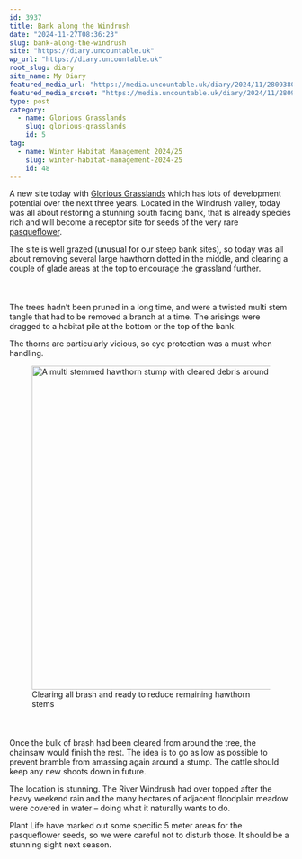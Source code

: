 ```yaml
---
id: 3937
title: Bank along the Windrush
date: "2024-11-27T08:36:23"
slug: bank-along-the-windrush
site: "https://diary.uncountable.uk"
wp_url: "https://diary.uncountable.uk"
root_slug: diary
site_name: My Diary
featured_media_url: "https://media.uncountable.uk/diary/2024/11/28093800/IMG20241127143923.webp"
featured_media_srcset: "https://media.uncountable.uk/diary/2024/11/28093800/IMG20241127143923-300x169.webp 300w, https://media.uncountable.uk/diary/2024/11/28093800/IMG20241127143923-1024x576.webp 1024w, https://media.uncountable.uk/diary/2024/11/28093800/IMG20241127143923-150x150.webp 150w, https://media.uncountable.uk/diary/2024/11/28093800/IMG20241127143923-640x360.webp 640w, https://media.uncountable.uk/diary/2024/11/28093800/IMG20241127143923.webp 2000w"
type: post
category:
  - name: Glorious Grasslands
    slug: glorious-grasslands
    id: 5
tag:
  - name: Winter Habitat Management 2024/25
    slug: winter-habitat-management-2024-25
    id: 48
---
```



<p>A new site today with <a href="https://www.cotswolds-nl.org.uk/looking-after/our-grasslands-projects/glorious-cotswolds-grasslands/">Glorious Grasslands</a> which has lots of development potential over the next three years.  Located in the Windrush valley, today was all about restoring a stunning south facing bank, that is already species rich and will become a receptor site for seeds of the very rare <a href="https://www.wildlifetrusts.org/wildlife-explorer/wildflowers/pasqueflower">pasqueflower</a>.</p>



<p>The site is well grazed (unusual for our steep bank sites), so today was all about removing several large hawthorn dotted in the middle, and clearing a couple of glade areas at the top to encourage the grassland further.</p>


<style>.kb-row-layout-id3937_74ecd4-ae > .kt-row-column-wrap{align-content:start;}:where(.kb-row-layout-id3937_74ecd4-ae > .kt-row-column-wrap) > .wp-block-kadence-column{justify-content:start;}.kb-row-layout-id3937_74ecd4-ae > .kt-row-column-wrap{column-gap:var(--global-kb-gap-md, 2rem);row-gap:var(--global-kb-gap-md, 2rem);padding-top:var(--global-kb-spacing-sm, 1.5rem);padding-bottom:var(--global-kb-spacing-sm, 1.5rem);grid-template-columns:repeat(2, minmax(0, 1fr));}.kb-row-layout-id3937_74ecd4-ae > .kt-row-layout-overlay{opacity:0.30;}@media all and (max-width: 1024px){.kb-row-layout-id3937_74ecd4-ae > .kt-row-column-wrap{grid-template-columns:repeat(2, minmax(0, 1fr));}}@media all and (max-width: 767px){.kb-row-layout-id3937_74ecd4-ae > .kt-row-column-wrap{grid-template-columns:minmax(0, 1fr);}.kb-row-layout-id3937_74ecd4-ae > .kt-row-column-wrap > .wp-block-kadence-column:nth-of-type(1){order:2;}.kb-row-layout-id3937_74ecd4-ae > .kt-row-column-wrap > .wp-block-kadence-column:nth-of-type(2){order:1;}.kb-row-layout-id3937_74ecd4-ae > .kt-row-column-wrap > .wp-block-kadence-column:nth-of-type(3){order:12;}.kb-row-layout-id3937_74ecd4-ae > .kt-row-column-wrap > .wp-block-kadence-column:nth-of-type(4){order:11;}.kb-row-layout-id3937_74ecd4-ae > .kt-row-column-wrap > .wp-block-kadence-column:nth-of-type(5){order:22;}.kb-row-layout-id3937_74ecd4-ae > .kt-row-column-wrap > .wp-block-kadence-column:nth-of-type(6){order:21;}.kb-row-layout-id3937_74ecd4-ae > .kt-row-column-wrap > .wp-block-kadence-column:nth-of-type(7){order:32;}.kb-row-layout-id3937_74ecd4-ae > .kt-row-column-wrap > .wp-block-kadence-column:nth-of-type(8){order:31;}}</style><div class="kb-row-layout-wrap kb-row-layout-id3937_74ecd4-ae alignnone wp-block-kadence-rowlayout"><div class="kt-row-column-wrap kt-has-2-columns kt-row-layout-equal kt-tab-layout-inherit kt-mobile-layout-row kt-row-valign-top">
<style>.kadence-column3937_1ab56d-c1 > .kt-inside-inner-col,.kadence-column3937_1ab56d-c1 > .kt-inside-inner-col:before{border-top-left-radius:0px;border-top-right-radius:0px;border-bottom-right-radius:0px;border-bottom-left-radius:0px;}.kadence-column3937_1ab56d-c1 > .kt-inside-inner-col{column-gap:var(--global-kb-gap-sm, 1rem);}.kadence-column3937_1ab56d-c1 > .kt-inside-inner-col{flex-direction:column;}.kadence-column3937_1ab56d-c1 > .kt-inside-inner-col > .aligncenter{width:100%;}.kadence-column3937_1ab56d-c1 > .kt-inside-inner-col:before{opacity:0.3;}.kadence-column3937_1ab56d-c1{position:relative;}@media all and (max-width: 1024px){.kadence-column3937_1ab56d-c1 > .kt-inside-inner-col{flex-direction:column;justify-content:center;}}@media all and (max-width: 767px){.kadence-column3937_1ab56d-c1 > .kt-inside-inner-col{flex-direction:column;justify-content:center;}}</style>
<div class="wp-block-kadence-column kadence-column3937_1ab56d-c1"><div class="kt-inside-inner-col">
<p>The trees hadn&#8217;t been pruned in a long time, and were a twisted multi stem tangle that had to be removed a branch at a time.  The arisings were dragged to a habitat pile at the bottom or the top of the bank.</p>



<p>The thorns are particularly vicious, so eye protection was a must when handling.</p>
</div></div>


<style>.kadence-column3937_c4d90c-d2 > .kt-inside-inner-col,.kadence-column3937_c4d90c-d2 > .kt-inside-inner-col:before{border-top-left-radius:0px;border-top-right-radius:0px;border-bottom-right-radius:0px;border-bottom-left-radius:0px;}.kadence-column3937_c4d90c-d2 > .kt-inside-inner-col{column-gap:var(--global-kb-gap-sm, 1rem);}.kadence-column3937_c4d90c-d2 > .kt-inside-inner-col{flex-direction:column;}.kadence-column3937_c4d90c-d2 > .kt-inside-inner-col > .aligncenter{width:100%;}.kadence-column3937_c4d90c-d2 > .kt-inside-inner-col:before{opacity:0.3;}.kadence-column3937_c4d90c-d2{position:relative;}@media all and (max-width: 1024px){.kadence-column3937_c4d90c-d2 > .kt-inside-inner-col{flex-direction:column;justify-content:center;}}@media all and (max-width: 767px){.kadence-column3937_c4d90c-d2 > .kt-inside-inner-col{flex-direction:column;justify-content:center;}}</style>
<div class="wp-block-kadence-column kadence-column3937_c4d90c-d2"><div class="kt-inside-inner-col">
<figure class="wp-block-image size-large"><img loading="lazy" decoding="async" width="1024" height="576" src="https://media.uncountable.uk/diary/2024/11/28093759/IMG20241127141546-1024x576.webp" alt="A multi stemmed hawthorn stump with cleared debris around it" class="wp-image-3929" srcset="https://media.uncountable.uk/diary/2024/11/28093759/IMG20241127141546-1024x576.webp 1024w, https://media.uncountable.uk/diary/2024/11/28093759/IMG20241127141546-300x169.webp 300w, https://media.uncountable.uk/diary/2024/11/28093759/IMG20241127141546-640x360.webp 640w, https://media.uncountable.uk/diary/2024/11/28093759/IMG20241127141546.webp 2000w" sizes="auto, (max-width: 1024px) 100vw, 1024px" /><figcaption class="wp-element-caption">Clearing all brash and ready to reduce remaining hawthorn stems</figcaption></figure>
</div></div>

</div></div>


<p>Once the bulk of brash had been cleared from around the tree, the chainsaw would finish the rest.  The idea is to go as low as possible to prevent bramble from amassing again around a stump.  The cattle should keep any new shoots down in future.</p>



<p>The location is stunning.  The River Windrush had over topped after the heavy weekend rain and the many hectares of adjacent floodplain meadow were covered in water &#8211; doing what it  naturally wants to do.</p>



<p>Plant Life have marked out some specific 5 meter areas for the pasqueflower seeds, so we were careful not to disturb those.  It should be a stunning sight next season.</p>
